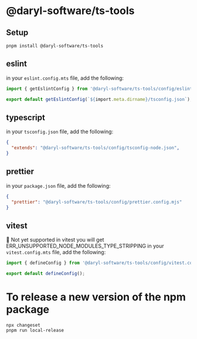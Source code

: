 # @daryl-software/ts-tools
## Setup
```shell
pnpm install @daryl-software/ts-tools
```


## eslint 
in your `eslint.config.mts` file, add the following:
```typescript
import { getEslintConfig } from '@daryl-software/ts-tools/config/eslint-node.mts';

export default getEslintConfig(`${import.meta.dirname}/tsconfig.json`);
```

## typescript 
in your `tsconfig.json` file, add the following:
```json
{
  "extends": "@daryl-software/ts-tools/config/tsconfig-node.json",
}
```

## prettier
in your `package.json` file, add the following:
```json
{
  "prettier": "@daryl-software/ts-tools/config/prettier.config.mjs"
}
``` 

## vitest
🚨 Not yet supported in vitest you will get ERR_UNSUPPORTED_NODE_MODULES_TYPE_STRIPPING
in your `vitest.config.mts` file, add the following:
```typescript
import { defineConfig } from '@daryl-software/ts-tools/config/vitest.config.mts';

export default defineConfig();
``` 



# To release a new version of the npm package
```shell
npx changeset
pnpm run local-release
```
